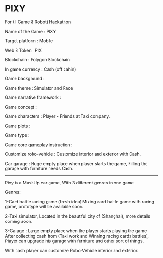 # PIXY
For (I, Game &amp; Robot) Hackathon 

Name of the Game : PIXY

Target platform : Mobile 

Web 3 Token : PIX

Blockchain : Polygon Blockchain

In game currency : Cash (off cahin)

Game background : 

Game theme : Simulator and Race

Game narrative framework :

Game concept :

Game characters : Player - Friends at Taxi company.

Game plots :

Game type :

Game core gameplay instruction :

Customize robo-vehicle : Customize interior and exterior with Cash.

Car garage : Huge empty place when player starts the game, Filling the garage with furniture needs Cash. 

----------
Pixy is a MashUp car game, With 3 different genres in one game.

Genres:

1-Card battle racing game (fresh idea) Mixing card battle game with racing game, prototype will be available soon.

2-Taxi simulator, Located in the beautiful city of (Shanghai), more details coming soon.

3-Garage : Large empty place when the player starts playing the game, After collecting cash from (Taxi work and Winning racing cards battles), Player can upgrade his garage with furniture and other sort of things.

With cash player can customize Robo-Vehicle interior and exterior.
